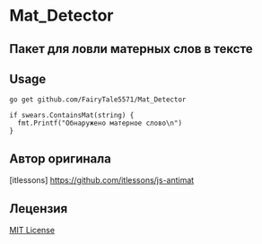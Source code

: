# Mat_Detector
## Пакет для ловли матерных слов в тексте

## Usage
```
go get github.com/FairyTale5571/Mat_Detector
```

```
if swears.ContainsMat(string) {
  fmt.Printf("Обнаружено матерное слово\n")
}
```

## Автор оригинала
[itlessons] https://github.com/itlessons/js-antimat
## Лецензия
[MIT License](http://www.opensource.org/licenses/mit-license.php)
